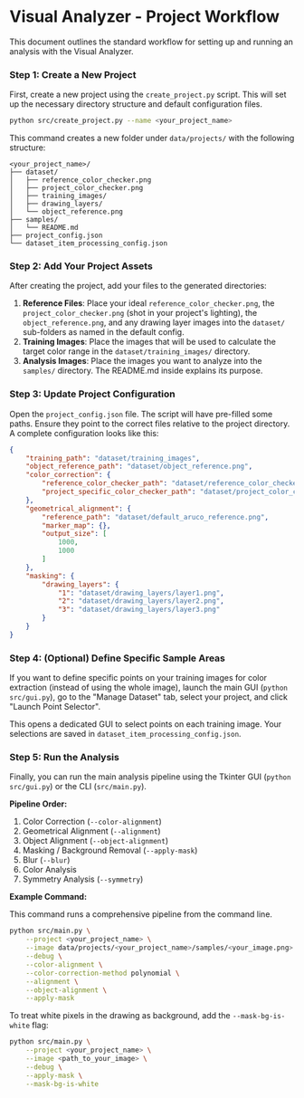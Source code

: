 # Visual Analyzer - Project Workflow

This document outlines the standard workflow for setting up and running an analysis with the Visual Analyzer.

### Step 1: Create a New Project

First, create a new project using the `create_project.py` script. This will set up the necessary directory structure and default configuration files.

```bash
python src/create_project.py --name <your_project_name>
```

This command creates a new folder under `data/projects/` with the following structure:

```
<your_project_name>/
├── dataset/
│   ├── reference_color_checker.png
│   ├── project_color_checker.png
│   ├── training_images/
│   ├── drawing_layers/
│   └── object_reference.png
├── samples/
│   └── README.md
├── project_config.json
└── dataset_item_processing_config.json
```

### Step 2: Add Your Project Assets

After creating the project, add your files to the generated directories:

1.  **Reference Files**: Place your ideal `reference_color_checker.png`, the `project_color_checker.png` (shot in your project's lighting), the `object_reference.png`, and any drawing layer images into the `dataset/` sub-folders as named in the default config.
2.  **Training Images**: Place the images that will be used to calculate the target color range in the `dataset/training_images/` directory.
3.  **Analysis Images**: Place the images you want to analyze into the `samples/` directory. The README.md inside explains its purpose.

### Step 3: Update Project Configuration

Open the `project_config.json` file. The script will have pre-filled some paths. Ensure they point to the correct files relative to the project directory. A complete configuration looks like this:

```json
{
    "training_path": "dataset/training_images",
    "object_reference_path": "dataset/object_reference.png",
    "color_correction": {
        "reference_color_checker_path": "dataset/reference_color_checker.png",
        "project_specific_color_checker_path": "dataset/project_color_checker.png"
    },
    "geometrical_alignment": {
        "reference_path": "dataset/default_aruco_reference.png",
        "marker_map": {},
        "output_size": [
            1000,
            1000
        ]
    },
    "masking": {
        "drawing_layers": {
            "1": "dataset/drawing_layers/layer1.png",
            "2": "dataset/drawing_layers/layer2.png",
            "3": "dataset/drawing_layers/layer3.png"
        }
    }
}
```

### Step 4: (Optional) Define Specific Sample Areas

If you want to define specific points on your training images for color extraction (instead of using the whole image), launch the main GUI (`python src/gui.py`), go to the "Manage Dataset" tab, select your project, and click "Launch Point Selector".

This opens a dedicated GUI to select points on each training image. Your selections are saved in `dataset_item_processing_config.json`.

### Step 5: Run the Analysis

Finally, you can run the main analysis pipeline using the Tkinter GUI (`python src/gui.py`) or the CLI (`src/main.py`).

**Pipeline Order:**
1.  Color Correction (`--color-alignment`)
2.  Geometrical Alignment (`--alignment`)
3.  Object Alignment (`--object-alignment`)
4.  Masking / Background Removal (`--apply-mask`)
5.  Blur (`--blur`)
6.  Color Analysis
7.  Symmetry Analysis (`--symmetry`)

**Example Command:**

This command runs a comprehensive pipeline from the command line.

```bash
python src/main.py \
    --project <your_project_name> \
    --image data/projects/<your_project_name>/samples/<your_image.png> \
    --debug \
    --color-alignment \
    --color-correction-method polynomial \
    --alignment \
    --object-alignment \
    --apply-mask
```

To treat white pixels in the drawing as background, add the `--mask-bg-is-white` flag:

```bash
python src/main.py \
    --project <your_project_name> \
    --image <path_to_your_image> \
    --debug \
    --apply-mask \
    --mask-bg-is-white
```